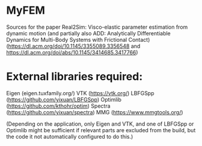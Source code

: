 # MyFEM
Sources for the paper Real2Sim: Visco-elastic parameter estimation from dynamic motion (and partially also ADD: Analytically Differentiable Dynamics for Multi-Body Systems with Frictional Contact)
(https://dl.acm.org/doi/10.1145/3355089.3356548 and https://dl.acm.org/doi/abs/10.1145/3414685.3417766)

# External libraries required:
Eigen (eigen.tuxfamily.org/)
VTK (https://vtk.org/)
LBFGSpp (https://github.com/yixuan/LBFGSpp)
Optimlib (https://github.com/kthohr/optim)
Spectra (https://github.com/yixuan/spectra)
MMG (https://www.mmgtools.org/)

(Depending on the application, only Eigen and VTK, and one of LBFGSpp or Optimlib might be sufficient if relevant parts are excluded from the build, but the code it not automatically configured to do this.)
